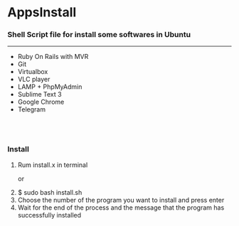 <!DOCTYPE html>
<html>
<head>
	<meta charset="utf-8">
</head>
<body>
	<div>
		<h1>AppsInstall</h1>
		<h3>Shell Script file for install some softwares in Ubuntu</h3>
		<hr/>
		<div>
			<ul>
				<li>Ruby On Rails with MVR</li>
				<li>Git</li>
				<li>Virtualbox</li>
				<li>VLC player</li>
				<li>LAMP + PhpMyAdmin</li>
				<li>Sublime Text 3</li>
				<li>Google Chrome</li>
				<li>Telegram </li>
			</ul>
		</div>
		<br/>
		<br/>
		<div>
			<h3>Install</h3>
			<div>
				<ol>
					<li>Rum install.x in terminal</li>
					<p>or</p>
					<li>$ sudo bash install.sh</li>
					<li>Choose the number of the program you want to install and press enter</li>
					<li>Wait for the end of the process and the message that the program has successfully installed</li>
				</ol>
			</div>
		</div>
	</div>
</body>
</html>
